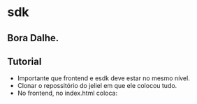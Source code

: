 # sdk
## Bora Dalhe.
## Tutorial
* Importante que frontend e esdk deve estar no mesmo nível.
* Clonar o repossitório do jeliel em que ele colocou tudo.
* No frontend, no index.html coloca:
> <script>src = "[novo_nome]"<\script>.

* No package.json, em compile 2 coloca o [novo-nome].
* suas alterações devem estar em dist2/myapp.js
* Mudar email e password em myapp.js de acordo com as regras do Cesar.
* Executar na pasta sdk:
> npm install
> npm run compile1
> npm run compile2

* No evaluator.evaluate eu ponho o algoritmo de adaptação.
* Sempre que mudar algum arquivo tem que dar o compile2, caso seja JS.
 * Se for ts, roda o compile1 antes.

* Já está com a banda atual, aí preciso pesquisar para pôr o bufer e outras.
* Nos eventos de log, verificar se o Logger tá setado, como o primeiro.
* Quando tiver pronto, altera a url no enviroment.js para poder falar com a API direito.
